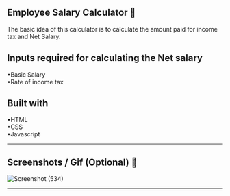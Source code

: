 ## Employee Salary Calculator 📜
The basic idea of this calculator is to calculate the amount paid for income tax and Net Salary.



## Inputs required for calculating the Net salary

•Basic Salary <br>
•Rate of income tax <br>



## Built with
•HTML<br>
•CSS<br>
•Javascript<br>
<hr>

## Screenshots / Gif (Optional) 📸
![Screenshot (534)](https://user-images.githubusercontent.com/93437720/168834778-4e51cb43-9ddd-477b-9a4b-a144b63a9123.png)



<hr>

